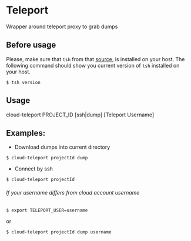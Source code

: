 # Teleport
Wrapper around teleport proxy to grab dumps

## Before usage
Please, make sure that ```tsh``` from that [source](https://github.com/gravitational/teleport/releases/tag/v1.3.2), is installed on your host. The following command should show you current version of ```tsh``` installed on your host.
```
$ tsh version
```

## Usage
cloud-teleport PROJECT_ID [ssh|dump] [Teleport Username]

## Examples:
 - Download dumps into current directory
```
$ cloud-teleport projectId dump
```
- Connect by ssh
```
$ cloud-teleport projectId
```

###### If your username differs from cloud account username
```
$ export TELEPORT_USER=username
```
or 
```
$ cloud-teleport projectId dump username
```


